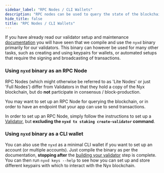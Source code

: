 ```yaml
---
sidebar_label: "RPC Nodes / CLI Wallets"
description: "RPC nodes can be used to query the state of the blockchain without having to query active validators"
hide_title: false
title: "RPC Nodes / CLI Wallets"
---
```


If you have already read our validator setup and maintenance [documentation](/docs/stable/run-nodes/nodes/validators) you will have seen that we compile and use the `nyxd` binary primarily for our validators. This binary can however be used for many other tasks, such as creating and using keypairs for wallets, or automated setups that require the signing and broadcasting of transactions. 

### Using `nyxd` binary as an RPC Node
RPC Nodes (which might otherwise be referred to as 'Lite Nodes' or just 'Full Nodes') differ from Validators in that they hold a copy of the Nyx blockchain, but do **not** participate in consensus / block-production. 

You may want to set up an RPC Node for querying the blockchain, or in order to have an endpoint that your app can use to send transactions. 

In order to set up an RPC Node, simply follow the instructions to set up a [Validator](/docs/stable/run-nodes/nodes/validators), but **excluding the `nyxd tx staking create-validator` command**. 

### Using `nyxd` binary as a CLI wallet  
You can also use the `nyxd` as a minimal CLI wallet if you want to set up an account (or multiple accounts). Just compile the binary as per the documentation, **stopping after** the [building your validator](/docs/stable/run-nodes/nodes/validators#building-your-validator) step is complete. You can then run `nyxd keys --help` to see how you can set up and store different keypairs with which to interact with the Nyx blockchain. 



